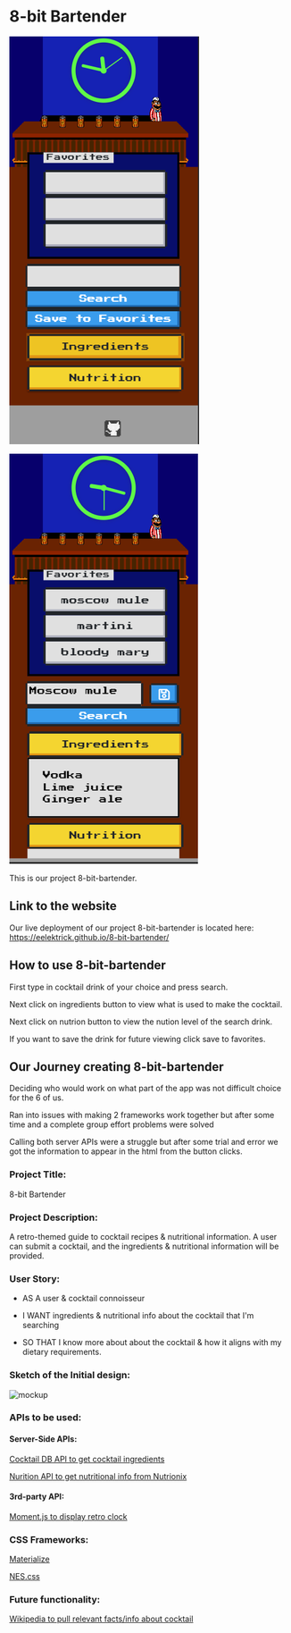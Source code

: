 # 8-bit Bartender

![Screen shot of 8-bit-bartender](assets/bartenderIphoneX.PNG)

![Screen shot of 8-bit-bartender with searched results.](assets/results.PNG)

This is our project 8-bit-bartender.

## Link to the website

Our live deployment of our project 8-bit-bartender is located here: <https://eelektrick.github.io/8-bit-bartender/>

## How to use 8-bit-bartender

First type in cocktail drink of your choice and press search.

Next click on ingredients button to view what is used to make the cocktail.

Next click on nutrion button to view the nution level of the search drink.

If you want to save the drink for future viewing click save to favorites.

## Our Journey creating 8-bit-bartender

Deciding who would work on what part of the app was not difficult choice for the 6 of us.

Ran into issues with making 2 frameworks work together but after some time and a complete group effort problems were solved

Calling both server APIs were a struggle but after some trial and error we got the information to appear in the html from the button clicks.

### Project Title: 

8-bit Bartender

### Project Description:

A retro-themed guide to cocktail recipes & nutritional information. A user can submit a cocktail, and the ingredients & nutritional information will be provided.

### User Story:

- AS A user & cocktail connoisseur

- I WANT ingredients & nutritional info about the cocktail that I'm searching

- SO THAT I know more about about the cocktail & how it aligns with my dietary requirements.

### Sketch of the Initial design:

![mockup](https://raw.githubusercontent.com/Eelektrick/project-1/master/assets/mockup-3.png)


### APIs to be used:

#### Server-Side APIs:

[Cocktail DB API to get cocktail ingredients](https://rapidapi.com/theapiguy/api/the-cocktail-db?endpoint=apiendpoint_49b98879-938e-4479-b0da-718468fb87bc)

[Nurition API to get nutritional info from Nutrionix](https://rapidapi.com/msilverman/api/nutritionix-nutrition-database)


#### 3rd-party API:

[Moment.js to display retro clock](https://momentjs.com/)


### CSS Frameworks: 

[Materialize](https://materializecss.com/)

[NES.css](https://nostalgic-css.github.io/NES.css/)


### Future functionality:

[Wikipedia to pull relevant facts/info about cocktail](https://www.mediawiki.org/wiki/API:Main_page)